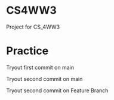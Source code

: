 # CS4WW3
Project for CS_4WW3
# Practice


Tryout first commit on main

Tryout second commit on main

Tryout second commit on Feature Branch
